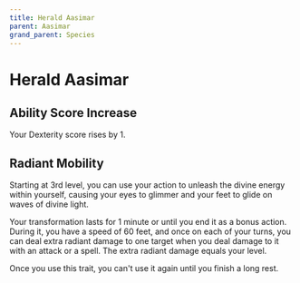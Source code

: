 ```yaml
---
title: Herald Aasimar
parent: Aasimar
grand_parent: Species
---
```


# Herald Aasimar

## Ability Score Increase
Your Dexterity score rises by 1.

## Radiant Mobility
Starting at 3rd level, you can use your action to unleash the divine energy within yourself, causing your eyes to glimmer and your feet to glide on waves of divine light.

Your transformation lasts for 1 minute or until you end it as a bonus action. During it, you have a speed of 60 feet, and once on each of your turns, you can deal extra radiant damage to one target when you deal damage to it with an attack or a spell. The extra radiant damage equals your level.

Once you use this trait, you can't use it again until you finish a long rest.
